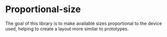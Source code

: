 # Proportional-size
The goal of this library is to make available sizes proportional to the device used, helping to create a layout more similar to prototypes.
